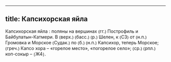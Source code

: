 
---
title: Капсихорская яйла
---
Капсихорская яйла
: поляны на вершинах ⦅гг.⦆ Построфиль и Байбулатын-Катмери. В ⦅верх.⦆ ⦅басс.⦆ ⦅р.⦆ Шелен, к ⦅СЗ⦆ от ⦅н.п.⦆ Громовка и Морское ⦅Судак.⦆ по ⦅б.⦆ ⦅н.п.⦆ Капсихор, теперь Морское; ⦅греч.⦆ Капсо хора – «горелое место», «погорелое село»; ⦅ср.⦆ ⦅рпл.⦆ коп-сокыр – ⦃Ж4⦄.
